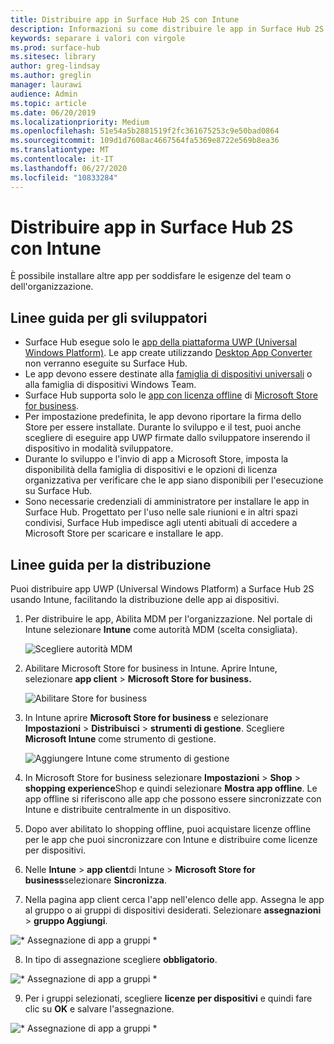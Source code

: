 ```yaml
---
title: Distribuire app in Surface Hub 2S con Intune
description: Informazioni su come distribuire le app in Surface Hub 2S usando Intune.
keywords: separare i valori con virgole
ms.prod: surface-hub
ms.sitesec: library
author: greg-lindsay
ms.author: greglin
manager: laurawi
audience: Admin
ms.topic: article
ms.date: 06/20/2019
ms.localizationpriority: Medium
ms.openlocfilehash: 51e54a5b2881519f2fc361675253c9e50bad0864
ms.sourcegitcommit: 109d1d7608ac4667564fa5369e8722e569b8ea36
ms.translationtype: MT
ms.contentlocale: it-IT
ms.lasthandoff: 06/27/2020
ms.locfileid: "10833284"
---
```

# Distribuire app in Surface Hub 2S con Intune

È possibile installare altre app per soddisfare le esigenze del team o dell'organizzazione.

## Linee guida per gli sviluppatori

- Surface Hub esegue solo le [app della piattaforma UWP (Universal Windows Platform)](https://msdn.microsoft.com/windows/uwp/get-started/whats-a-uwp). Le app create utilizzando [Desktop App Converter](https://docs.microsoft.com/windows/uwp/porting/desktop-to-uwp-run-desktop-app-converter) non verranno eseguite su Surface Hub.
- Le app devono essere destinate alla [famiglia di dispositivi universali](https://msdn.microsoft.com/library/windows/apps/dn894631) o alla famiglia di dispositivi Windows Team.
- Surface Hub supporta solo le [app con licenza offline](https://docs.microsoft.com/microsoft-store/distribute-offline-apps) di [Microsoft Store for business](https://businessstore.microsoft.com/store).
- Per impostazione predefinita, le app devono riportare la firma dello Store per essere installate. Durante lo sviluppo e il test, puoi anche scegliere di eseguire app UWP firmate dallo sviluppatore inserendo il dispositivo in modalità sviluppatore.
- Durante lo sviluppo e l'invio di app a Microsoft Store, imposta la disponibilità della famiglia di dispositivi e le opzioni di licenza organizzativa per verificare che le app siano disponibili per l'esecuzione su Surface Hub.
- Sono necessarie credenziali di amministratore per installare le app in Surface Hub. Progettato per l'uso nelle sale riunioni e in altri spazi condivisi, Surface Hub impedisce agli utenti abituali di accedere a Microsoft Store per scaricare e installare le app.

## Linee guida per la distribuzione

Puoi distribuire app UWP (Universal Windows Platform) a Surface Hub 2S usando Intune, facilitando la distribuzione delle app ai dispositivi.

1. Per distribuire le app, Abilita MDM per l'organizzazione. Nel portale di Intune selezionare **Intune** come autorità MDM (scelta consigliata). <br>

    ![Scegliere autorità MDM](images/sh2-set-intune5.png)

2. Abilitare Microsoft Store for business in Intune. Aprire Intune, selezionare **app client**  >  **Microsoft Store for business.** <br>

    ![Abilitare Store for business](images/sh2-deploy-apps-sync.png)

3. In Intune aprire **Microsoft Store for business** e selezionare **Impostazioni**  >  **Distribuisci**  >  **strumenti di gestione**. Scegliere **Microsoft Intune** come strumento di gestione. <br>

    ![Aggiungere Intune come strumento di gestione](images/sh2-set-intune8.png)

4. In Microsoft Store for business selezionare **Impostazioni**  >  **Shop**  >  **shopping experience**Shop e quindi selezionare **Mostra app offline**. Le app offline si riferiscono alle app che possono essere sincronizzate con Intune e distribuite centralmente in un dispositivo.
5. Dopo aver abilitato lo shopping offline, puoi acquistare licenze offline per le app che puoi sincronizzare con Intune e distribuire come licenze per dispositivi.
6. Nelle **Intune**  >  **app client**di Intune  >  **Microsoft Store for business**selezionare **Sincronizza**.
7. Nella pagina app client cerca l'app nell'elenco delle app. Assegna le app al gruppo o ai gruppi di dispositivi desiderati. Selezionare **assegnazioni**  >  **gruppo Aggiungi**. <br>

![* Assegnazione di app a gruppi *](images/sh2-assign-group.png) <br>

8. In tipo di assegnazione scegliere **obbligatorio**. <br>

![* Assegnazione di app a gruppi *](images/sh2-add-group.png) <br>

9. Per i gruppi selezionati, scegliere **licenze per dispositivi** e quindi fare clic su **OK** e salvare l'assegnazione. <br>
 
![* Assegnazione di app a gruppi *](images/sh2-apps-assign.png)
